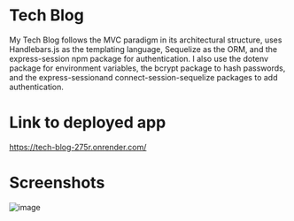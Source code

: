# Tech Blog
My Tech Blog follows the MVC paradigm in its architectural structure, uses Handlebars.js as the templating language, Sequelize as the ORM, and the express-session npm package for authentication. I also use the dotenv package for environment variables, the bcrypt package to hash passwords, and the express-sessionand connect-session-sequelize packages to add authentication.

# Link to deployed app
https://tech-blog-275r.onrender.com/

# Screenshots
![image](https://github.com/user-attachments/assets/36c5d3c5-a786-489d-84df-b44656400bd0)
